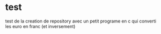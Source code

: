 # test
test de la creation de repository avec un petit programe en c qui converti les euro en franc (et inversement)
